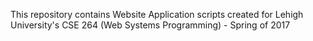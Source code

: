This repository contains Website Application scripts created for Lehigh University's CSE 264 (Web Systems Programming) - Spring of 2017
